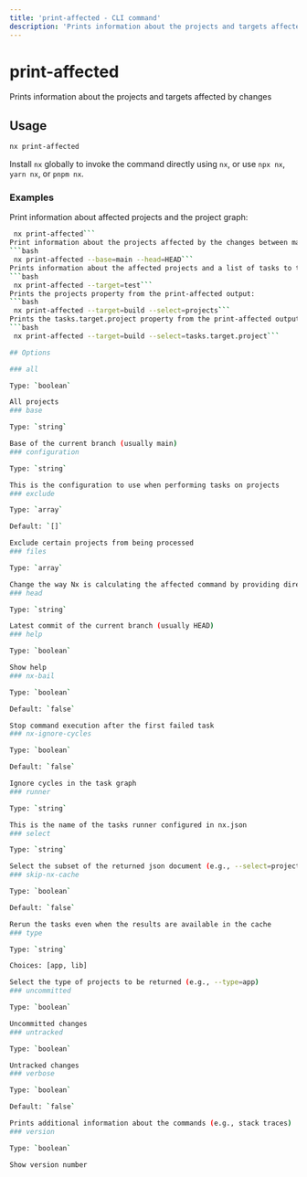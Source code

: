 ```yaml
---
title: 'print-affected - CLI command'
description: 'Prints information about the projects and targets affected by changes'
---
```


# print-affected

Prints information about the projects and targets affected by changes

## Usage

```bash
nx print-affected
```

Install `nx` globally to invoke the command directly using `nx`, or use `npx nx`, `yarn nx`, or `pnpm nx`.

### Examples

Print information about affected projects and the project graph:

````bash
 nx print-affected```
Print information about the projects affected by the changes between main and HEAD (e.g,. PR):
```bash
 nx print-affected --base=main --head=HEAD```
Prints information about the affected projects and a list of tasks to test them:
```bash
 nx print-affected --target=test```
Prints the projects property from the print-affected output:
```bash
 nx print-affected --target=build --select=projects```
Prints the tasks.target.project property from the print-affected output:
```bash
 nx print-affected --target=build --select=tasks.target.project```

## Options

### all

Type: `boolean`

All projects
### base

Type: `string`

Base of the current branch (usually main)
### configuration

Type: `string`

This is the configuration to use when performing tasks on projects
### exclude

Type: `array`

Default: `[]`

Exclude certain projects from being processed
### files

Type: `array`

Change the way Nx is calculating the affected command by providing directly changed files, list of files delimited by commas
### head

Type: `string`

Latest commit of the current branch (usually HEAD)
### help

Type: `boolean`

Show help
### nx-bail

Type: `boolean`

Default: `false`

Stop command execution after the first failed task
### nx-ignore-cycles

Type: `boolean`

Default: `false`

Ignore cycles in the task graph
### runner

Type: `string`

This is the name of the tasks runner configured in nx.json
### select

Type: `string`

Select the subset of the returned json document (e.g., --select=projects)
### skip-nx-cache

Type: `boolean`

Default: `false`

Rerun the tasks even when the results are available in the cache
### type

Type: `string`

Choices: [app, lib]

Select the type of projects to be returned (e.g., --type=app)
### uncommitted

Type: `boolean`

Uncommitted changes
### untracked

Type: `boolean`

Untracked changes
### verbose

Type: `boolean`

Default: `false`

Prints additional information about the commands (e.g., stack traces)
### version

Type: `boolean`

Show version number
````
